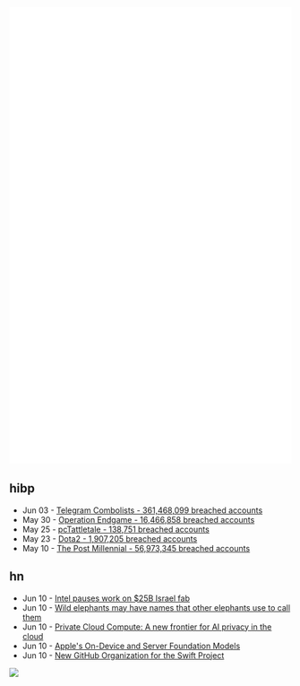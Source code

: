![Metrics](https://raw.githubusercontent.com/phixion/phixion/master/metrics.svg)

## hibp

<!--
for https://github.com/phixion/phixion/blob/main/.github/workflows/feeds.yml
-->
<!--START_SECTION:haveibeenpwnd-->
- Jun 03 - [Telegram Combolists - 361,468,099 breached accounts](https://haveibeenpwned.com/PwnedWebsites#TelegramCombolists)
- May 30 - [Operation Endgame - 16,466,858 breached accounts](https://haveibeenpwned.com/PwnedWebsites#OperationEndgame)
- May 25 - [pcTattletale - 138,751 breached accounts](https://haveibeenpwned.com/PwnedWebsites#pcTattletale)
- May 23 - [Dota2 - 1,907,205 breached accounts](https://haveibeenpwned.com/PwnedWebsites#Dota2)
- May 10 - [The Post Millennial - 56,973,345 breached accounts](https://haveibeenpwned.com/PwnedWebsites#ThePostMillennial)
<!--END_SECTION:haveibeenpwnd-->

## hn

<!--
for https://github.com/phixion/phixion/blob/main/.github/workflows/feeds.yml
-->
<!--START_SECTION:hn-->
- Jun 10 - [Intel pauses work on $25B Israel fab](https://www.theregister.com/2024/06/10/intel_israeli_fab/)
- Jun 10 - [Wild elephants may have names that other elephants use to call them](https://www.npr.org/2024/06/07/nx-s1-4994426/wild-elephants-individual-names)
- Jun 10 - [Private Cloud Compute: A new frontier for AI privacy in the cloud](https://security.apple.com/blog/private-cloud-compute/)
- Jun 10 - [Apple's On-Device and Server Foundation Models](https://machinelearning.apple.com/research/introducing-apple-foundation-models)
- Jun 10 - [New GitHub Organization for the Swift Project](https://www.swift.org/blog/swiftlang-github/)
<!--END_SECTION:hn-->

<!--
for https://yhype.me
-->
![](https://hit.yhype.me/github/profile?user_id=13013670)
